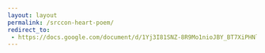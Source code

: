 ```yaml
---
layout: layout
permalink: /srccon-heart-poem/
redirect_to:
 - https://docs.google.com/document/d/1Yj3I81SNZ-8R9Mo1nioJBY_BT7XiPHNlCiG6hGbzt38/edit
---
```

